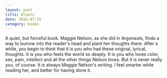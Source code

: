 ```yaml
---
layout: post
title: Bluets 
date: 2016-07-25
category: books
---
```

A quiet, but forceful book. Maggie Nelson, as she did in Argonauts, finds a way to burrow into the reader's head and plant her thoughts there. After a while, you begin to think that it is you who had these original, lyrical, thoughts. It is you who feels the world so deeply. It is you who loves color, sex, pain, intellect and all the other things Nelson loves. But it is never really you, of course. It is always Maggie Nelson's writing. I feel smarter while reading her, and better for having done it.
